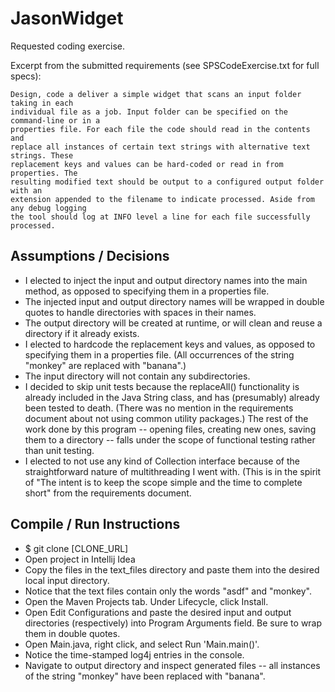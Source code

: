 # JasonWidget
Requested coding exercise.

Excerpt from the submitted requirements (see SPSCodeExercise.txt for full specs):

    Design, code a deliver a simple widget that scans an input folder taking in each
    individual file as a job. Input folder can be specified on the command-line or in a
    properties file. For each file the code should read in the contents and
    replace all instances of certain text strings with alternative text strings. These
    replacement keys and values can be hard-coded or read in from properties. The
    resulting modified text should be output to a configured output folder with an
    extension appended to the filename to indicate processed. Aside from any debug logging
    the tool should log at INFO level a line for each file successfully processed.

## Assumptions / Decisions

* I elected to inject the input and output directory names into the main method, as opposed to specifying them in a properties file.
* The injected input and output directory names will be wrapped in double quotes to handle directories with spaces in their names.
* The output directory will be created at runtime, or will clean and reuse a directory if it already exists.
* I elected to hardcode the replacement keys and values, as opposed to specifying them in a properties file. (All occurrences of the string "monkey" are replaced with "banana".)
* The input directory will not contain any subdirectories.
* I decided to skip unit tests because the replaceAll() functionality is already included in the Java String class, and has (presumably) already been tested to death. (There was no mention in the requirements document about not using common utility packages.) The rest of the work done by this program -- opening files, creating new ones, saving them to a directory -- falls under the scope of functional testing rather than unit testing.
* I elected to not use any kind of Collection interface because of the straightforward nature of multithreading I went with. (This is in the spirit of "The intent is to keep the scope simple and the time to complete short" from the requirements document.

## Compile / Run Instructions

* $ git clone [CLONE_URL]
* Open project in Intellij Idea
* Copy the files in the text_files directory and paste them into the desired local input directory.
* Notice that the text files contain only the words "asdf" and "monkey".
* Open the Maven Projects tab. Under Lifecycle, click Install.
* Open Edit Configurations and paste the desired input and output directories (respectively) into Program Arguments field. Be sure to wrap them in double quotes.
* Open Main.java, right click, and select Run 'Main.main()'.
* Notice the time-stamped log4j entries in the console.
* Navigate to output directory and inspect generated files -- all instances of the string "monkey" have been replaced with "banana".